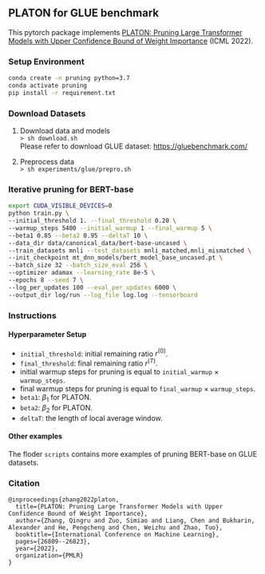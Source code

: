 ## PLATON for GLUE benchmark

This pytorch package implements [PLATON: Pruning Large Transformer Models with Upper Confidence Bound of Weight Importance](https://arxiv.org/pdf/2206.12562.pdf) (ICML 2022).

### Setup Environment
```bash
conda create -n pruning python=3.7
conda activate pruning 
pip install -r requirement.txt
```

### Download Datasets

1. Download data and models </br>
   ```> sh download.sh``` </br>
   Please refer to download GLUE dataset: https://gluebenchmark.com/

2. Preprocess data </br>
   ```> sh experiments/glue/prepro.sh``` 


### Iterative pruning for BERT-base
```bash
export CUDA_VISIBLE_DEVICES=0 
python train.py \
--initial_threshold 1. --final_threshold 0.20 \
--warmup_steps 5400 --initial_warmup 1 --final_warmup 5 \
--beta1 0.85 --beta2 0.95 --deltaT 10 \
--data_dir data/canonical_data/bert-base-uncased \
--train_datasets mnli --test_datasets mnli_matched,mnli_mismatched \
--init_checkpoint mt_dnn_models/bert_model_base_uncased.pt \
--batch_size 32 --batch_size_eval 256 \
--optimizer adamax --learning_rate 8e-5 \
--epochs 8 --seed 7 \
--log_per_updates 100 --eval_per_updates 6000 \
--output_dir log/run --log_file log.log --tensorboard 
```

### Instructions

#### Hyperparameter Setup

+ `initial_threshold`: initial remaining ratio $r^{(0)}$. 
+ `final_threshold`: final remaining ratio $r^{(T)}$. 
+ initial warmup steps for pruning is equal to `initial_warmup` $\times$ `warmup_steps`. 
+ final warmup steps for pruning is equal to `final_warmup` $\times$ `warmup_steps`. 
+ `beta1`: $\beta_1$ for PLATON. 
+ `beta2`: $\beta_2$ for PLATON. 
+ `deltaT`: the length of local average window. 

#### Other examples

The floder `scripts` contains more examples of pruning BERT-base on GLUE datasets. 


### Citation
```
@inproceedings{zhang2022platon,
  title={PLATON: Pruning Large Transformer Models with Upper Confidence Bound of Weight Importance},
  author={Zhang, Qingru and Zuo, Simiao and Liang, Chen and Bukharin, Alexander and He, Pengcheng and Chen, Weizhu and Zhao, Tuo},
  booktitle={International Conference on Machine Learning},
  pages={26809--26823},
  year={2022},
  organization={PMLR}
}
```